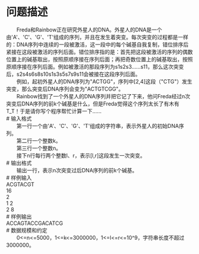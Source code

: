 <div id="pcont1" style="margin-top:20px; display:block;">

# 问题描述

<div class="pdcont">　　Freda和Rainbow正在研究外星人的DNA。外星人的DNA是一个由&#39;A&#39;、&#39;C&#39;、&#39;G&#39;、&#39;T&#39;组成的序列，并且在发生着突变。每次突变的过程都是一样的：DNA序列中连续的一段被激活，这一段中的每个碱基自我复制，错位排序后紧接在这段被激活的序列后面。错位排序指的是：首先把这段被激活的序列的偶数位置上的碱基取出，按照原顺序接在序列后面；再把奇数位置上的碱基取出，按照原顺序接在序列后面。例如被激活的那段序列为s1s2s3……s11，那么这次突变后，s2s4s6s8s10s1s3s5s7s9s11会被接在这段序列后面。<br/>
　　例如，起初外星人的DNA序列为&#34;ACTGG&#34;，序列中[2,4]这段（&#34;CTG&#34;）发生突变，那么突变后DNA序列会变为&#34;ACTGTCGG&#34;。<br/>
　　Rainbow找到了一个外星人的DNA序列并把它记了下来，他问Freda经过n次突变后DNA序列的前k个碱基是什么，但是Freda觉得这个序列太长了有木有T_T！于是请你写个程序帮忙计算一下……</div>
# 输入格式

<div class="pdcont">　　第一行一个由&#39;A&#39;、&#39;C&#39;、&#39;G&#39;、&#39;T&#39;组成的字符串，表示外星人的初始DNA序列。<br/>
　　第二行一个整数k。<br/>
　　第三行一个整数n。<br/>
　　接下n行每行两个整数l、r，表示[l,r]这段发生一次突变。</div>
# 输出格式

<div class="pdcont">　　输出一行，表示n次突变过后DNA序列的前k个碱基。</div>
# 样例输入

<div class="pddata">ACGTACGT<br/>
16<br/>
2<br/>
1 2<br/>
2 8</div>
# 样例输出

<div class="pddata">ACCAGTACCGACATCG</div>
# 数据规模和约定

<div class="pdcont">　　0&lt;=n&lt;=5000，1&lt;=k&lt;=3000000，1&lt;=l&lt;=r&lt;=10^9，字符串长度不超过3000000。</div>

</div>